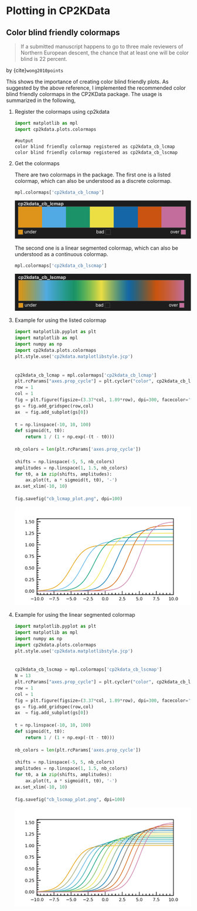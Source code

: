 # Plotting in CP2KData

## Color blind friendly colormaps

> If a submitted manuscript happens to go to three male reviewers of Northern European descent, the chance that at least one will be color blind is 22 percent.

by {cite}`wong2010points`

This shows the importance of creating color blind friendly plots.
As suggested by the above reference, I implemented the recommended color blind friendly colormaps in the CP2KData package.
The usage is summarized in the following,

1. Register the colormaps using cp2kdata

    ```python
    import matplotlib as mpl
    import cp2kdata.plots.colormaps
    ```
    ```stdout
    #output
    color blind friendly colormap registered as cp2kdata_cb_lcmap
    color blind friendly colormap registered as cp2kdata_cb_lscmap
    ```

2. Get the colormaps

    There are two colormaps in the package.
    The first one is a listed colormap, which can also be understood as a discrete colormap.
    ```python
    mpl.colormaps['cp2kdata_cb_lcmap']
    ```
    ![cbl_cbar](./figures/cp2kdata_cb_lcmap.png)

    The second one is a linear segmented colormap, which can also be understood as a continuous colormap.
    ```python
    mpl.colormaps['cp2kdata_cb_lscmap']
    ```
    ![cbls_cbar](./figures/cp2kdata_cb_lscmap.png)

3. Example for using the listed colormap
    ```python
    import matplotlib.pyplot as plt
    import matplotlib as mpl
    import numpy as np
    import cp2kdata.plots.colormaps
    plt.style.use('cp2kdata.matplotlibstyle.jcp')


    cp2kdata_cb_lcmap = mpl.colormaps['cp2kdata_cb_lcmap']
    plt.rcParams["axes.prop_cycle"] = plt.cycler("color", cp2kdata_cb_lcmap.colors)
    row = 1
    col = 1
    fig = plt.figure(figsize=(3.37*col, 1.89*row), dpi=300, facecolor='white')
    gs = fig.add_gridspec(row,col)
    ax  = fig.add_subplot(gs[0])

    t = np.linspace(-10, 10, 100)
    def sigmoid(t, t0):
        return 1 / (1 + np.exp(-(t - t0)))

    nb_colors = len(plt.rcParams['axes.prop_cycle'])

    shifts = np.linspace(-5, 5, nb_colors)
    amplitudes = np.linspace(1, 1.5, nb_colors)
    for t0, a in zip(shifts, amplitudes):
        ax.plot(t, a * sigmoid(t, t0), '-')
    ax.set_xlim(-10, 10)

    fig.savefig("cb_lcmap_plot.png", dpi=100)
    ```
    ![cbl_plot](./figures/cb_lcmap_plot.png)
4. Example for using the linear segmented colormap
    ```python
    import matplotlib.pyplot as plt
    import matplotlib as mpl
    import numpy as np
    import cp2kdata.plots.colormaps
    plt.style.use('cp2kdata.matplotlibstyle.jcp')


    cp2kdata_cb_lscmap = mpl.colormaps['cp2kdata_cb_lscmap']
    N = 13
    plt.rcParams["axes.prop_cycle"] = plt.cycler("color", cp2kdata_cb_lscmap(np.linspace(0,1,N)))
    row = 1
    col = 1
    fig = plt.figure(figsize=(3.37*col, 1.89*row), dpi=300, facecolor='white')
    gs = fig.add_gridspec(row,col)
    ax  = fig.add_subplot(gs[0])

    t = np.linspace(-10, 10, 100)
    def sigmoid(t, t0):
        return 1 / (1 + np.exp(-(t - t0)))

    nb_colors = len(plt.rcParams['axes.prop_cycle'])

    shifts = np.linspace(-5, 5, nb_colors)
    amplitudes = np.linspace(1, 1.5, nb_colors)
    for t0, a in zip(shifts, amplitudes):
        ax.plot(t, a * sigmoid(t, t0), '-')
    ax.set_xlim(-10, 10)

    fig.savefig("cb_lscmap_plot.png", dpi=100)
    ```
    ![cbls_plot](./figures/cb_lscmap_plot.png)
